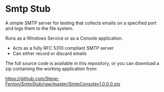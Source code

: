 # Smtp Stub

A simple SMTP server for testing that collects emails on a specified port and logs them to the file system.

Runs as a Windows Service or as a Console application.

 - Acts as a fully RFC 5310 compliant SMTP server
 - Can either record or discard emails

The full source code is available in this repository, or you can download a zip containing the working application from:

https://github.com/Steve-Fenton/SmtpStub/raw/master/SmtpConsolev1.0.0.0.zip